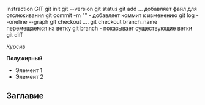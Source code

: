 instraction GIT
git init
git --version
git status
git add ... добавляет файл для отслеживания
git commit -m "" - добавляет коммит к изменению
git log --oneline --graph
git checkout ....
git checkout branch_name перемещаемся на ветку
git branch - показывает существующие ветки
git diff

*Курсив*

**Полужирный**

* Элемент 1 
* Элемент 2

## Заглавие
